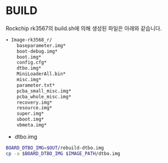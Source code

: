 # BUILD
Rockchip rk3567의 build.sh에 의해 생성된 파일은 아래와 같습니다. 

```bash
▾ Image-rk3568_r/
    baseparameter.img*
    boot-debug.img*
    boot.img*
    config.cfg*
    dtbo.img*
    MiniLoaderAll.bin*
    misc.img*
    parameter.txt*
    pcba_small_misc.img*
    pcba_whole_misc.img*
    recovery.img*
    resource.img*
    super.img*
    uboot.img*
    vbmeta.img*
```

- dtbo.img
```bash
BOARD_DTBO_IMG=$OUT/rebuild-dtbo.img
cp -a $BOARD_DTBO_IMG $IMAGE_PATH/dtbo.img

```
